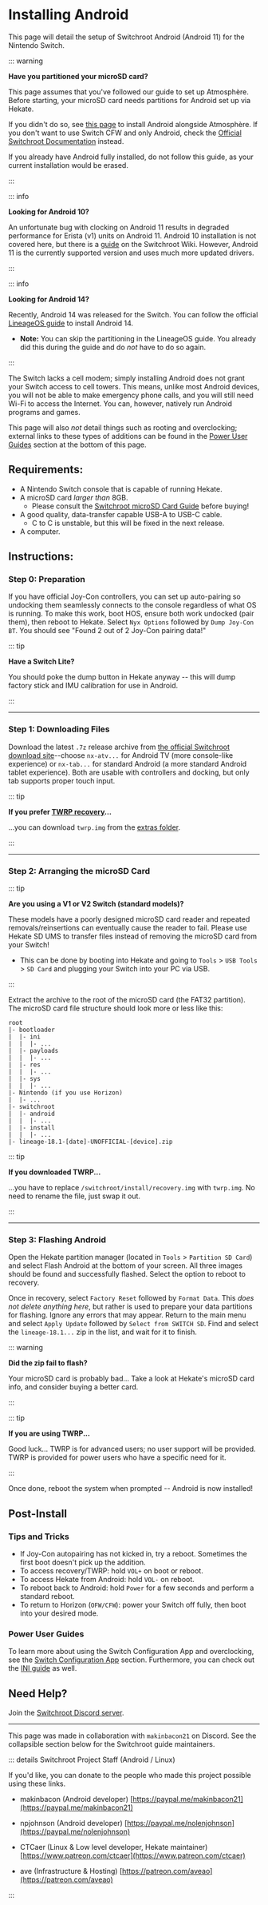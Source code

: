 # Installing Android

This page will detail the setup of Switchroot Android (Android 11) for the Nintendo Switch.

::: warning

**Have you partitioned your microSD card?**

This page assumes that you've followed our guide to set up Atmosphère. Before starting, your microSD card needs partitions for Android set up via Hekate.

If you didn't do so, see [this page](../user_guide/all/partitioning_sd_syscfw) to install Android alongside Atmosphère. If you don't want to use Switch CFW and only Android, check the [Official Switchroot Documentation](https://wiki.switchroot.org/wiki/android/11-r-setup-guide) instead.

If you already have Android fully installed, do not follow this guide, as your current installation would be erased.

:::

::: info

**Looking for Android 10?**

An unfortunate bug with clocking on Android 11 results in degraded performance for Erista (v1) units on Android 11. Android 10 installation is not covered here, but there is a [guide](https://wiki.switchroot.org/wiki/android/10-q-setup-guide) on the Switchroot Wiki. However, Android 11 is the currently supported version and uses much more updated drivers.

:::

::: info

**Looking for Android 14?**

Recently, Android 14 was released for the Switch. You can follow the official [LineageOS guide](https://wiki.lineageos.org/devices/nx_tab/) to install Android 14.

- **Note:** You can skip the partitioning in the LineageOS guide. You already did this during the guide and do *not* have to do so again.

:::

The Switch lacks a cell modem; simply installing Android does not grant your Switch access to cell towers. This means, unlike most Android devices, you will not be able to make emergency phone calls, and you will still need Wi-Fi to access the Internet. You can, however, natively run Android programs and games.

This page will also *not* detail things such as rooting and overclocking; external links to these types of additions can be found in the [Power User Guides](#power-user-guides) section at the bottom of this page.

## Requirements:
- A Nintendo Switch console that is capable of running Hekate. <br>
- A microSD card *larger than* 8GB.
    - Please consult the [Switchroot microSD Card Guide](https://wiki.switchroot.org/wiki/sd-card-guide) before buying!
- A good quality, data-transfer capable USB-A to USB-C cable.
    - C to C is unstable, but this will be fixed in the next release.
- A computer.

## Instructions:

### Step 0: Preparation

If you have official Joy-Con controllers, you can set up auto-pairing so undocking them seamlessly connects to the console regardless of what OS is running. To make this work, boot HOS, ensure both work undocked (pair them), then reboot to Hekate. Select `Nyx Options` followed by `Dump Joy-Con BT`. You should see "Found 2 out of 2 Joy-Con pairing data!"

::: tip

**Have a Switch Lite?**

You should poke the dump button in Hekate anyway -- this will dump factory stick and IMU calibration for use in Android.

:::

-----

### Step 1: Downloading Files

Download the latest `.7z` release archive from [the official Switchroot download site](https://download.switchroot.org/android-11/)--choose `nx-atv...` for Android TV (more console-like experience) or `nx-tab...` for standard Android (a more standard Android tablet experience). Both are usable with controllers and docking, but only tab supports proper touch input.

::: tip

**If you prefer [TWRP recovery](https://twrp.me/)...**

...you can download `twrp.img` from the [extras folder](https://download.switchroot.org/android-11/extras/).

:::

-----

### Step 2: Arranging the microSD Card

::: tip

**Are you using a V1 or V2 Switch (standard models)?**

These models have a poorly designed microSD card reader and repeated removals/reinsertions can eventually cause the reader to fail. Please use Hekate SD UMS to transfer files instead of removing the microSD card from your Switch!

- This can be done by booting into Hekate and going to `Tools` > `USB Tools` > `SD Card` and plugging your Switch into your PC via USB.

:::

Extract the archive to the root of the microSD card (the FAT32 partition). The microSD card file structure should look more or less like this:

```
root
|- bootloader
|  |- ini
|  |  |- ...
|  |- payloads
|  |  |- ...
|  |- res
|  |  |- ...
|  |- sys
|  |  |- ...
|- Nintendo (if you use Horizon)
|  |- ...
|- switchroot
|  |- android
|  |  |- ...
|  |- install
|  |  |- ...
|- lineage-18.1-[date]-UNOFFICIAL-[device].zip
```

::: tip

**If you downloaded TWRP...**

...you have to replace `/switchroot/install/recovery.img` with `twrp.img`. No need to rename the file, just swap it out.

:::

-----

### Step 3: Flashing Android

Open the Hekate partition manager (located in `Tools` > `Partition SD Card`) and select Flash Android at the bottom of your screen. All three images should be found and successfully flashed. Select the option to reboot to recovery.

Once in recovery, select `Factory Reset` followed by `Format Data`. This *does not delete anything here*, but rather is used to prepare your data partitions for flashing. Ignore any errors that may appear. Return to the main menu and select `Apply Update` followed by `Select from SWITCH SD`. Find and select the `lineage-18.1...` zip in the list, and wait for it to finish.

::: warning

**Did the zip fail to flash?**

Your microSD card is probably bad... Take a look at Hekate's microSD card info, and consider buying a better card.

:::

::: tip

**If you are using TWRP...**

Good luck... TWRP is for advanced users; no user support will be provided. TWRP is provided for power users who have a specific need for it.

:::

Once done, reboot the system when prompted -- Android is now installed!

## Post-Install

### Tips and Tricks

- If Joy-Con autopairing has not kicked in, try a reboot. Sometimes the first boot doesn't pick up the addition.
- To access recovery/TWRP: hold `VOL+` on boot or reboot.
- To access Hekate from Android: hold `VOL-` on reboot.
- To reboot back to Android: hold `Power` for a few seconds and perform a standard reboot.
- To return to Horizon (`OFW/CFW`): power your Switch off fully, then boot into your desired mode.

### Power User Guides

To learn more about using the Switch Configuration App and overclocking, see the [Switch Configuration App](https://wiki.switchroot.org/wiki/android/11-r-setup-guide#switch-configuration-app) section. Furthermore, you can check out the [INI guide](https://wiki.switchroot.org/wiki/android/11-r-ini-guide) as well.

## Need Help?

Join the [Switchroot Discord server](https://discord.gg/N9PPYXjWMY).

-----

This page was made in collaboration with `makinbacon21` on Discord. See the collapsible section below for the Switchroot guide maintainers.

::: details Switchroot Project Staff (Android / Linux)

If you'd like, you can donate to the people who made this project possible using these links.

- makinbacon (Android developer)
[https://paypal.me/makinbacon21](https://paypal.me/makinbacon21)

- npjohnson (Android developer)
[https://paypal.me/nolenjohnson](https://paypal.me/nolenjohnson)

- CTCaer (Linux & Low level developer, Hekate maintainer)
[https://www.patreon.com/ctcaer](https://www.patreon.com/ctcaer)

- ave (Infrastructure & Hosting)
[https://patreon.com/aveao](https://patreon.com/aveao)

:::
